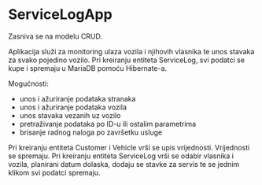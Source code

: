# ServiceLogApp

Zasniva se na modelu CRUD.

Aplikacija služi za monitoring ulaza vozila i njihovih vlasnika te unos stavaka za svako pojedino vozilo.
Pri kreiranju entiteta ServiceLog, svi podatci se kupe i spremaju u MariaDB pomoću Hibernate-a. 

Mogućnosti:
  - unos i ažuriranje podataka stranaka
  - unos i ažuriranje podataka vozila
  - unos stavaka vezanih uz vozilo
  - pretraživanje podataka po ID-u ili ostalim parametrima
  - brisanje radnog naloga po završetku usluge

Pri kreiranju entiteta Customer i Vehicle vrši se upis vrijednosti. Vrijednosti se spremaju.
Pri kreiranju entiteta ServiceLog vrši se odabir vlasnika i vozila, planirani datum dolaska, 
dodaju se stavke za servis te se jednim klikom svi podatci spremaju.

